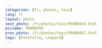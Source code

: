 ```yaml
---
categories: [fr, photos, tous]
lang: fr
layout: photo
next_photo: /fr/photos/tous/P0000454.html
picname: P0000456
prev_photo: /fr/photos/tous/P0000457.html
tags: [Fotofalle, Leopard]
---
```

